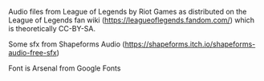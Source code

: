 Audio files from League of Legends by Riot Games as distributed on the League
of Legends fan wiki (https://leagueoflegends.fandom.com/) which is
theoretically CC-BY-SA.

Some sfx from Shapeforms Audio (https://shapeforms.itch.io/shapeforms-audio-free-sfx)

Font is Arsenal from Google Fonts
